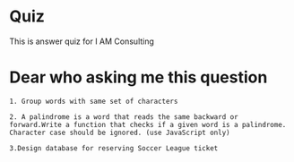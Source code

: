 # Quiz
This is answer quiz for I AM Consulting

# Dear who asking me this question

    1. Group words with same set of characters

    2. A palindrome is a word that reads the same backward or forward.Write a function that checks if a given word is a palindrome. Character case should be ignored. (use JavaScript only)

    3.Design database for reserving Soccer League ticket

